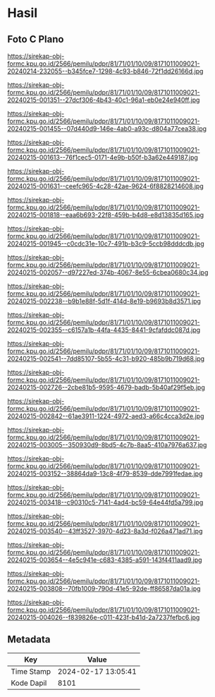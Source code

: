 # Hasil

## Foto C Plano

https://sirekap-obj-formc.kpu.go.id/2566/pemilu/pdpr/81/71/01/10/09/8171011009021-20240214-232055--b345fce7-1298-4c93-b846-72f1dd26166d.jpg

https://sirekap-obj-formc.kpu.go.id/2566/pemilu/pdpr/81/71/01/10/09/8171011009021-20240215-001351--27dcf306-4b43-40c1-96a1-eb0e24e940ff.jpg

https://sirekap-obj-formc.kpu.go.id/2566/pemilu/pdpr/81/71/01/10/09/8171011009021-20240215-001455--07d440d9-146e-4ab0-a93c-d804a77cea38.jpg

https://sirekap-obj-formc.kpu.go.id/2566/pemilu/pdpr/81/71/01/10/09/8171011009021-20240215-001613--76f1cec5-0171-4e9b-b50f-b3a62e449187.jpg

https://sirekap-obj-formc.kpu.go.id/2566/pemilu/pdpr/81/71/01/10/09/8171011009021-20240215-001631--ceefc965-4c28-42ae-9624-6f8828214608.jpg

https://sirekap-obj-formc.kpu.go.id/2566/pemilu/pdpr/81/71/01/10/09/8171011009021-20240215-001818--eaa6b693-22f8-459b-b4d8-e8d13835d165.jpg

https://sirekap-obj-formc.kpu.go.id/2566/pemilu/pdpr/81/71/01/10/09/8171011009021-20240215-001945--c0cdc31e-10c7-491b-b3c9-5ccb98dddcdb.jpg

https://sirekap-obj-formc.kpu.go.id/2566/pemilu/pdpr/81/71/01/10/09/8171011009021-20240215-002057--d97227ed-374b-4067-8e55-6cbea0680c34.jpg

https://sirekap-obj-formc.kpu.go.id/2566/pemilu/pdpr/81/71/01/10/09/8171011009021-20240215-002238--b9b1e88f-5d1f-414d-8e19-b9693b8d3571.jpg

https://sirekap-obj-formc.kpu.go.id/2566/pemilu/pdpr/81/71/01/10/09/8171011009021-20240215-002355--c6157a1b-44fa-4435-8441-9cfafddc087d.jpg

https://sirekap-obj-formc.kpu.go.id/2566/pemilu/pdpr/81/71/01/10/09/8171011009021-20240215-002541--7dd85107-5b55-4c31-b920-485b9b719d68.jpg

https://sirekap-obj-formc.kpu.go.id/2566/pemilu/pdpr/81/71/01/10/09/8171011009021-20240215-002726--2cbe81b5-9595-4679-badb-5b40af29f5eb.jpg

https://sirekap-obj-formc.kpu.go.id/2566/pemilu/pdpr/81/71/01/10/09/8171011009021-20240215-002842--61ae3911-1224-4972-aed3-a66c4cca3d2e.jpg

https://sirekap-obj-formc.kpu.go.id/2566/pemilu/pdpr/81/71/01/10/09/8171011009021-20240215-003005--350930d9-8bd5-4c7b-8aa5-410a7976a637.jpg

https://sirekap-obj-formc.kpu.go.id/2566/pemilu/pdpr/81/71/01/10/09/8171011009021-20240215-003152--38864da9-13c8-4f79-8539-dde7991fedae.jpg

https://sirekap-obj-formc.kpu.go.id/2566/pemilu/pdpr/81/71/01/10/09/8171011009021-20240215-003418--c90310c5-7141-4ad4-bc59-64e44fd5a799.jpg

https://sirekap-obj-formc.kpu.go.id/2566/pemilu/pdpr/81/71/01/10/09/8171011009021-20240215-003540--43ff3527-3970-4d23-8a3d-f026a471ad71.jpg

https://sirekap-obj-formc.kpu.go.id/2566/pemilu/pdpr/81/71/01/10/09/8171011009021-20240215-003654--4e5c941e-c683-4385-a591-143f4411aad9.jpg

https://sirekap-obj-formc.kpu.go.id/2566/pemilu/pdpr/81/71/01/10/09/8171011009021-20240215-003808--70fb1009-790d-41e5-92de-ff86587da01a.jpg

https://sirekap-obj-formc.kpu.go.id/2566/pemilu/pdpr/81/71/01/10/09/8171011009021-20240215-004026--f839826e-c011-423f-b41d-2a7237fefbc6.jpg


## Metadata

| Key        | Value               |
| ---------- | ------------------- |
| Time Stamp | 2024-02-17 13:05:41 |
| Kode Dapil | 8101                |



